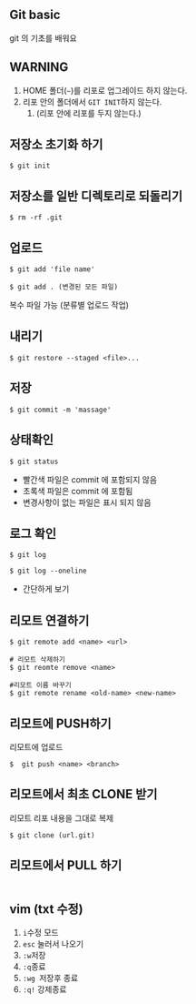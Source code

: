 ## Git basic

git 의 기초를 배워요

## WARNING

1. HOME 폴더(`~`)를 리포로 업그레이드 하지 않는다.
2. 리포 안의 폴더에서 `GIT INIT`하지 않는다.
   1. (리포 안에 리포를 두지 않는다.)

## 저장소 초기화 하기

``` 
$ git init
```



## 저장소를 일반 디렉토리로 되돌리기

```
$ rm -rf .git
```



## 업로드

``` 
$ git add 'file name'
```

```
$ git add . (변경된 모든 파일)
```

복수 파일 가능 (분류별 업로드 작업)

## 내리기

```
$ git restore --staged <file>...
```



## 저장

```
$ git commit -m 'massage'
```



## 상태확인

```
$ git status
```

- 빨간색 파일은 commit 에 포함되지 않음
- 초록색 파일은 commit 에 포함됨
- 변경사항이 없는 파일은   표시 되지 않음



## 로그 확인

``` 
$ git log
```

```
$ git log --oneline
```

- 간단하게 보기



## 리모트 연결하기

```
$ git remote add <name> <url>

# 리모트 삭제하기
$ git reomte remove <name>

#리모트 이름 바꾸기
$ git remote rename <old-name> <new-name>
```



## 리모트에 PUSH하기

리모트에 업로드

```
$  git push <name> <branch>
```



## 리모트에서 최초 CLONE 받기

리모트 리포 내용을 그대로 복제

```
$ git clone (url.git)
```



##  리모트에서 PULL 하기

```
```





## vim (txt 수정)

1. `i`수정 모드
2. `esc` 눌러서 나오기
3. `:w`저장
4. `:q`종료
5. `:wg `저장후 종료
6. `:q!` 강제종료







